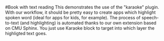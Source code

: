 #Book with text reading
This demonstrates the use of the "karaoke" plugin. With our workflow, it should be pretty easy to create apps which highlight spoken word (ideal for apps for kids, for example). 
The process of speech-to-text (and highlighting) is automated thanks to our own extension based on CMU Sphinx. You just use Karaoke block to target into which layer the highligted text goes.
